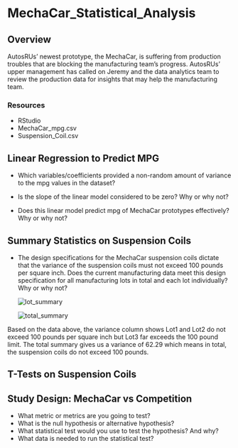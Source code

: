 # MechaCar_Statistical_Analysis

## Overview
AutosRUs’ newest prototype, the MechaCar, is suffering from production troubles that are blocking the manufacturing team’s progress. AutosRUs’ upper management has called on Jeremy and the data analytics team to review the production data for insights that may help the manufacturing team.

### Resources
- RStudio
- MechaCar_mpg.csv
- Suspension_Coil.csv

## Linear Regression to Predict MPG

- Which variables/coefficients provided a non-random amount of variance to the mpg values in the dataset?
  

  
- Is the slope of the linear model considered to be zero? Why or why not?
- Does this linear model predict mpg of MechaCar prototypes effectively? Why or why not?


## Summary Statistics on Suspension Coils

- The design specifications for the MechaCar suspension coils dictate that the variance of the suspension coils must not exceed 100 pounds per square inch. Does the current manufacturing data meet this design specification for all manufacturing lots in total and each lot individually? Why or why not?  
  
  ![lot_summary](https://user-images.githubusercontent.com/86776606/199372879-e093eee5-9a34-4e21-9f71-0fdadbb74657.png) 
  
  ![total_summary](https://user-images.githubusercontent.com/86776606/199372912-445b3962-070c-4be8-a113-893b21bf13aa.png)
  
Based on the data above, the variance column shows Lot1 and Lot2 do not exceed 100 pounds per square inch but Lot3 far exceeds the 100 pound limit. The total summary gives us a variance of 62.29 which means in total, the suspension coils do not exceed 100 pounds.
  

## T-Tests on Suspension Coils



## Study Design: MechaCar vs Competition

- What metric or metrics are you going to test?
- What is the null hypothesis or alternative hypothesis?
- What statistical test would you use to test the hypothesis? And why?
- What data is needed to run the statistical test?
